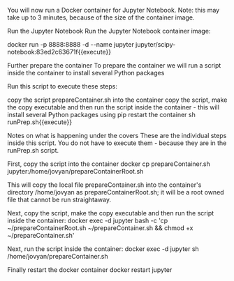 You will now run a Docker container for Jupyter Notebook. Note: this may take up to 3 minutes, because of the size of the container image.

Run the Jupyter Notebook
Run the Jupyter Notebook container image:

docker run -p 8888:8888 -d --name jupyter jupyter/scipy-notebook:83ed2c63671f{{execute}}

Further prepare the container
To prepare the container we will run a script inside the container to install several Python packages

Run this script to execute these steps:

copy the script prepareContainer.sh into the container
copy the script, make the copy executable and then run the script inside the container - this will install several Python packages using pip
restart the container
sh runPrep.sh{{execute}}

Notes on what is happening under the covers
These are the individual steps inside this script. You do not have to execute them - because they are in the runPrep.sh script.

First, copy the script into the container docker cp prepareContainer.sh jupyter:/home/jovyan/prepareContainerRoot.sh

This will copy the local file prepareContainer.sh into the container's directory /home/jovyan as prepareContainerRoot.sh; it will be a root owned file that cannot be run straightaway.

Next, copy the script, make the copy executable and then run the script inside the container: docker exec -d jupyter bash -c 'cp ~/prepareContainerRoot.sh ~/prepareContainer.sh && chmod +x ~/prepareContainer.sh'

Next, run the script inside the container: docker exec -d jupyter sh /home/jovyan/prepareContainer.sh

Finally restart the docker container docker restart jupyter